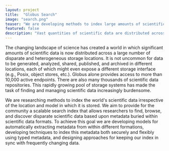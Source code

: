 ```yaml
---
layout: project
title:  "Globus Search"
image: "search.png"
teaser: "We are developing methods to index large amounts of scientific data distributed over heterogeneous storage systems"
featured: false
description: "Vast quantities of scientific data are distributed across storage systems and data repositories. We are developing methods to crawl, extract metadata from, and index those data."
---
```

The changing landscape of science has created a world in which
significant amounts of scientific data is now distributed across a 
large number of disparate and heterogeneous storage
locations. It is not uncommon for data to be generated, analyzed, 
shared, published, and archived in different locations, 
each of which might even expose a different storage interface (e.g., 
Posix, object stores, etc.). Globus alone provides access to more 
than 10,000 active endpoints. There are also many thousands of 
scientific data repositories. This rapidly growing pool of 
storage systems has made the task of finding and managing
scientific data increasingly burdensome. 

We are researching methods to index the world's
scientific data irrespective of the location and model
in which it is stored. We aim to provide for the community
a scalable search index that allows researchers to find, browse,
and discover disparate scientific data based upon metadata buried
within scientific data formats. To achieve this goal we are
developing models for automatically extracting metadata from
within different formations, developing techniques to 
index this metadata both securely and flexibly using 
typed metadata, and designing approaches for keeping 
our index in sync with frequently changing data.

        
